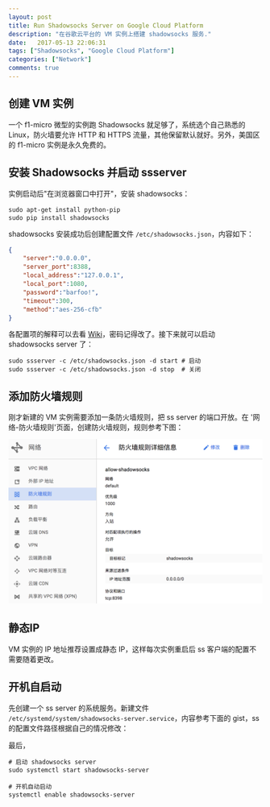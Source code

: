 ```yaml
---
layout: post
title: Run Shadowsocks Server on Google Cloud Platform
description: "在谷歌云平台的 VM 实例上搭建 shadowsocks 服务."
date:   2017-05-13 22:06:31
tags: ["Shadowsocks", "Google Cloud Platform"]
categories: ["Network"]
comments: true
---
```




## 创建 VM 实例

一个 f1-micro 微型的实例跑 Shadowsocks 就足够了，系统选个自己熟悉的 Linux，防火墙要允许 HTTP 和 HTTPS 流量，其他保留默认就好。另外，美国区的 f1-micro 实例是永久免费的。

## 安装 Shadowsocks 并启动 ssserver

实例启动后"在浏览器窗口中打开"，安装 shadowsocks：

```shell
sudo apt-get install python-pip
sudo pip install shadowsocks
```

shadowsocks 安装成功后创建配置文件 `/etc/shadowsocks.json`，内容如下：

```json
{
    "server":"0.0.0.0",
    "server_port":8388,
    "local_address":"127.0.0.1",
    "local_port":1080,
    "password":"barfoo!",
    "timeout":300,
    "method":"aes-256-cfb"
}
```

各配置项的解释可以去看 [Wiki](https://github.com/shadowsocks/shadowsocks/wiki/Configuration-via-Config-File)，密码记得改了。接下来就可以启动 shadowsocks server 了：

```shell
sudo ssserver -c /etc/shadowsocks.json -d start # 启动
sudo ssserver -c /etc/shadowsocks.json -d stop  # 关闭
```
## 添加防火墙规则

刚才新建的 VM 实例需要添加一条防火墙规则，把 ss server 的端口开放。在 '网络-防火墙规则'页面，创建防火墙规则，规则参考下图：

![ss 防火墙规则](/assets/img/blog/ScreenShot20170513184917.png)

## 静态IP

VM 实例的 IP 地址推荐设置成静态 IP，这样每次实例重启后 ss 客户端的配置不需要随着更改。

## 开机自启动

先创建一个 ss server 的系统服务。新建文件 `/etc/systemd/system/shadowsocks-server.service`，内容参考下面的 gist，ss 的配置文件路径根据自己的情况修改：

<script src="https://gist.github.com/guyskk/a9665bc6b2a89b73fae34678b1f6dc6b.js"></script>

最后，

```shell
# 启动 shadowsocks server
sudo systemctl start shadowsocks-server

# 开机自动启动
systemctl enable shadowsocks-server
```



